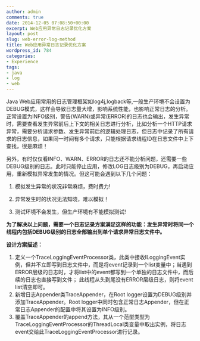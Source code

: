 ```yaml
---
author: admin
comments: true
date: 2014-12-05 07:08:50+00:00
excerpt: Web应用异常日志记录优化方案
layout: post
slug: web-error-log-method
title: Web应用异常日志记录优化方案
wordpress_id: 784
categories:
- Experience
tags:
- java
- log
- web
---
```


Java Web应用常用的日志管理框架如log4j,logback等,一般生产环境不会设置为DEBUG模式，这样会导致日志量大增，影响系统性能，也影响正常日志的分析。正常设置为INFO级别，警告(WARN)或异常(ERROR)的日志也会输出，发生异常时，需要查看发生异常前后上下文的相关日志进行分析，比如分析一个HTTP请求异常，需要分析请求参数、发生异常前后的逻辑处理日志，但日志中记录了所有请求的日志信息，如果同一时间有多个请求，只能根据请求线程ID在日志文件中上下查找，很是麻烦！

另外，有时仅仅看INFO、WARN、ERROR的日志还不能分析问题，还需要一些DEBUG级别的日志。此时只能停止应用，修改LOG日志级别为DEBUG，再启动应用，重新模拟异常发生的情况。但这可能会遇到以下几个问题：





  1. 模拟发生异常的状况非常麻烦，费时费力!


  2. 异常发生时的状况无法知晓，难以模拟！


  3. 测试环境不会发生，但生产环境有不能模拟测试!



**为了解决以上问题，需要一个日志记录方案满足这样的功能：发生异常时将同一个线程内包括DEBUG级别的日志全部输出到单个请求异常日志文件中。**

**设计方案描述：**
1. 定义一个TraceLoggingEventProcessor类，此类中接收ILoggingEvent实例，但并不立即写到日志文件中，而是将event记录到一个list变量中；当遇到ERROR层级的日志时，才将list中的event都写到一个单独的日志文件中，而后续的日志也直接写到文件； 此线程从头到尾没有ERROR层级日志，则将event list清空即可。
2. 新增日志Appender类TraceAppender，在Root logger设置为DEBUG级别并添加TraceAppender。Root logger中同时包含正常日志Appender，但在正常日志Appender的配置中将其设置为INFO级别。
3. 覆盖TraceAppender的append方法，其从一个范型类型为TraceLoggingEventProcessor的ThreadLocal类变量中取出实例，将日志event交给此TraceLoggingEventProcessor进行记录。


